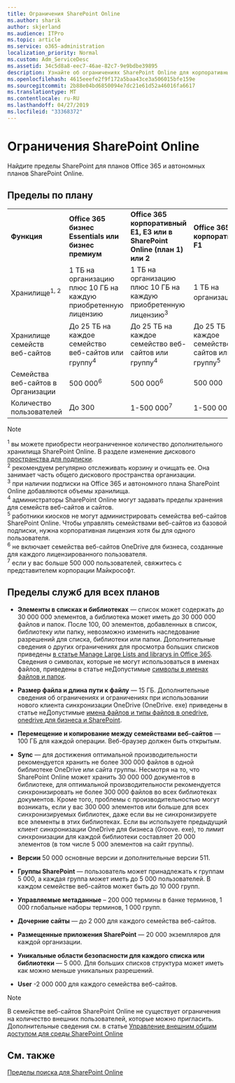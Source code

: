 ```yaml
---
title: Ограничения SharePoint Online
ms.author: sharik
author: skjerland
ms.audience: ITPro
ms.topic: article
ms.service: o365-administration
localization_priority: Normal
ms.custom: Adm_ServiceDesc
ms.assetid: 34c5d8a8-eec7-46ae-82c7-9e9bdbe39895
description: Узнайте об ограничениях SharePoint Online для корпоративных и автономных планов Office 365.
ms.openlocfilehash: 4615eeefe2f9f172a5baa43ce3a506015bfe159e
ms.sourcegitcommit: 2b88e04bd6850094e7dc21e61d52a46016fa6617
ms.translationtype: MT
ms.contentlocale: ru-RU
ms.lasthandoff: 04/27/2019
ms.locfileid: "33368372"
---
```

# <a name="sharepoint-online-limits"></a>Ограничения SharePoint Online

Найдите пределы SharePoint для планов Office 365 и автономных планов SharePoint Online.
  
## <a name="limits-by-plan"></a>Пределы по плану

|||||
|:-----|:-----|:-----|:-----|
|**Функция** <br/> |**Office 365 бизнес Essentials или бизнес премиум** <br/> |**Office 365 корпоративный E1, E3 или в SharePoint Online (план 1) или 2** <br/> | **Office 365 корпоративный F1** <br/> |
|Хранилище<sup>1, 2</sup> <br/> |1 ТБ на организацию плюс 10 ГБ на каждую приобретенную лицензию  <br/> |1 ТБ на организацию плюс 10 ГБ на каждую приобретенную лицензию<sup>3</sup> <br/> |1 ТБ на организацию <sup>3</sup> <br/> |
|Хранилище семейств веб-сайтов  <br/> |До 25 ТБ на каждое семейство веб-сайтов или группу<sup>4</sup> <br/> |До 25 ТБ на каждое семейство веб-сайтов или группу<sup>4</sup> <br/> |До 25 ТБ на каждое семейство веб-сайтов или группу<sup>5</sup> <br/> |
|Семейства веб-сайтов в Организации  <br/> |500 000<sup>6</sup> <br/> |500 000<sup>6</sup> <br/> |500 000<br/> |
|Количество пользователей  <br/> |До 300  <br/> |1-500 000<sup>7</sup> <br/> |1-500 000<sup>7</sup> <br/> |
   
> [!NOTE]
> <sup>1</sup> вы можете приобрести неограниченное количество дополнительного хранилища SharePoint Online. В разделе изменение дискового [пространства для подписки](https://support.office.com/article/96EA3533-DE64-4B01-839A-C560875A662C). 
<br/><sup>2</sup> рекомендуем регулярно отслеживать корзину и очищать ее. Она занимает часть общего дискового пространства организации. 
<br/> <sup>3</sup> при наличии подписки на Office 365 и автономного плана SharePoint Online добавляются объемы хранилища. 
<br/><sup>4</sup> администраторы SharePoint Online могут задавать пределы хранения для семейств веб-сайтов и сайтов.
<br/> <sup>5</sup> работники киосков не могут администрировать семейства веб-сайтов SharePoint Online. Чтобы управлять семействами веб-сайтов из базовой подписки, нужна корпоративная лицензия хотя бы для одного пользователя. 
<br/> <sup>6</sup> не включает семейства веб-сайтов OneDrive для бизнеса, созданные для каждого лицензированного пользователя. 
<br/><sup>7</sup> если у вас больше 500 000 пользователей, свяжитесь с представителем корпорации Майкрософт. 
  

  
## <a name="service-limits-for-all-plans"></a>Пределы служб для всех планов

- **Элементы в списках и библиотеках** — список может содержать до 30 000 000 элементов, а библиотека может иметь до 30 000 000 файлов и папок. После 100, 00 элементов, добавленных в список, библиотеку или папку, невозможно изменить наследование разрешений для списка, библиотеки или папки. Дополнительные сведения о других ограничениях для просмотра больших списков приведены [в статье Manage Large Lists and librarys in Office 365](https://support.office.com/article/b4038448-ec0e-49b7-b853-679d3d8fb784). Сведения о символах, которые не могут использоваться в именах файлов, приведены в статье неДопустимые [символы в именах файлов и папок](https://support.office.com/article/64883a5d-228e-48f5-b3d2-eb39e07630fa).

- **Размер файла и длина пути к файлу** — 15 ГБ. Дополнительные сведения об ограничениях и ограничениях при использовании нового клиента синхронизации OneDrive (OneDrive. exe) приведены в статье неДопустимые [имена файлов и типы файлов в onedrive, onedrive для бизнеса и SharePoint](https://support.office.com/article/64883a5d-228e-48f5-b3d2-eb39e07630fa).

- **Перемещение и копирование между семействами веб-сайтов** — 100 ГБ для каждой операции. Веб-браузер должен быть открытым.

- **Sync** — для достижения оптимальной производительности рекомендуется хранить не более 300 000 файлов в одной библиотеке OneDrive или сайта группы. Несмотря на то, что SharePoint Online может хранить 30 000 000 документов в библиотеке, для оптимальной производительности рекомендуется синхронизировать не более 300 000 файлов во всех библиотеках документов. Кроме того, проблемы с производительностью могут возникать, если у вас 300 000 элементов или больше для всех синхронизируемых библиотек, даже если вы не синхронизируете все элементы в этих библиотеках. Если вы используете предыдущий клиент синхронизации OneDrive для бизнеса (Groove. exe), то лимит синхронизации для каждой библиотеки составляет 20 000 элементов (в том числе 5 000 элементов на сайт группы).

- **Версии** 50 000 основные версии и дополнительные версии 511.

- **Группы SharePoint** — пользователь может принадлежать к группам 5 000, а каждая группа может иметь до 5 000 пользователей. В каждом семействе веб-сайтов может быть до 10 000 групп.

- **Управляемые метаданные** – 200 000 термины в банке терминов, 1 000 глобальные наборы терминов, 1 000 групп.

- **Дочерние сайты** — до 2 000 для каждого семейства веб-сайтов.

- **Размещенные приложения SharePoint** — 20 000 экземпляров для каждой организации.

- **Уникальные области безопасности для каждого списка или библиотеки** — 5 000. Для больших списков структура может иметь как можно меньше уникальных разрешений.

- **User** -2 000 000 для каждого семейства веб-сайтов.

> [!NOTE]
> В семействе веб-сайтов SharePoint Online не существует ограничения на количество внешних пользователей, которые можно пригласить. Дополнительные сведения см. в статье [Управление внешним общим доступом для среды SharePoint Online](/sharepoint/external-sharing-overview)

## <a name="see-also"></a>См. также

[Пределы поиска для SharePoint Online](/sharepoint/search-limits)
